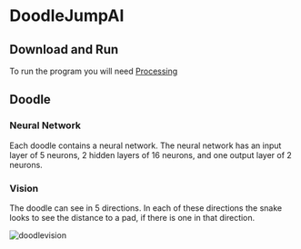 # DoodleJumpAI

## Download and Run
To run the program you will need [Processing](https://processing.org/)

## Doodle
### Neural Network
Each doodle contains a neural network. The neural network has an input layer of 5 neurons, 2 hidden layers of 16 neurons, and one output layer of 2 neurons. 
### Vision
The doodle can see in 5 directions. In each of these directions the snake looks to see the distance to a pad, if there is one in that direction.

![doodlevision](https://user-images.githubusercontent.com/36581610/48688797-a7a40980-eb95-11e8-9ff5-745ba8424201.PNG)

